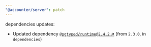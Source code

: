 ```yaml
---
"@accounter/server": patch
---
```

dependencies updates:
  - Updated dependency [`@pgtyped/runtime@2.4.2` ↗︎](https://www.npmjs.com/package/@pgtyped/runtime/v/2.4.2) (from `2.3.0`, in `dependencies`)
